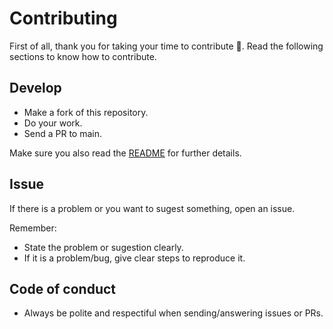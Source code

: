 # Contributing
First of all, thank you for taking your time to contribute :slightly_smiling_face:. Read the following sections to know how to contribute.

## Develop
- Make a fork of this repository.
- Do your work.
- Send a PR to main.

Make sure you also read the [README](./README.md) for further details.

## Issue
If there is a problem or you want to sugest something, open an issue.

Remember:
- State the problem or sugestion clearly.
- If it is a problem/bug, give clear steps to reproduce it.

## Code of conduct
- Always be polite and respectiful when sending/answering issues or PRs.
